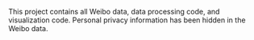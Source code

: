 This project contains all Weibo data, data processing code, and visualization code. Personal privacy information has been hidden in the Weibo data.
